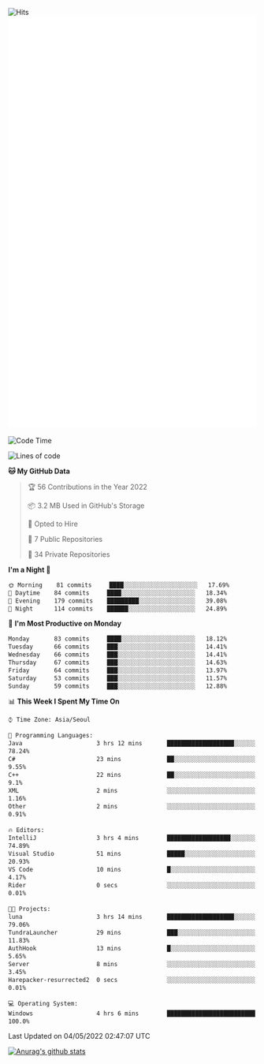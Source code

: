 ![Hits](https://hits.seeyoufarm.com/api/count/incr/badge.svg?url=https%3A%2F%2Fgithub.com%2Fkokose1234&count_bg=%2379C83D&title_bg=%23555555&icon=apple.svg&icon_color=%23E7E7E7&title=hits&edge_flat=false)
<br/>
![Metrics](https://github.com/kokose1234/kokose1234/blob/main/github-metrics.svg)

<!--START_SECTION:waka-->
![Code Time](http://img.shields.io/badge/Code%20Time-631%20hrs%207%20mins-blue)

![Lines of code](https://img.shields.io/badge/From%20Hello%20World%20I%27ve%20Written-2%20Million%20lines%20of%20code-blue)

**🐱 My GitHub Data** 

> 🏆 56 Contributions in the Year 2022
 > 
> 📦 3.2 MB Used in GitHub's Storage 
 > 
> 💼 Opted to Hire
 > 
> 📜 7 Public Repositories 
 > 
> 🔑 34 Private Repositories  
 > 
**I'm a Night 🦉** 

```text
🌞 Morning    81 commits     ████░░░░░░░░░░░░░░░░░░░░░   17.69% 
🌆 Daytime    84 commits     ████░░░░░░░░░░░░░░░░░░░░░   18.34% 
🌃 Evening    179 commits    █████████░░░░░░░░░░░░░░░░   39.08% 
🌙 Night      114 commits    ██████░░░░░░░░░░░░░░░░░░░   24.89%

```
📅 **I'm Most Productive on Monday** 

```text
Monday       83 commits     ████░░░░░░░░░░░░░░░░░░░░░   18.12% 
Tuesday      66 commits     ███░░░░░░░░░░░░░░░░░░░░░░   14.41% 
Wednesday    66 commits     ███░░░░░░░░░░░░░░░░░░░░░░   14.41% 
Thursday     67 commits     ███░░░░░░░░░░░░░░░░░░░░░░   14.63% 
Friday       64 commits     ███░░░░░░░░░░░░░░░░░░░░░░   13.97% 
Saturday     53 commits     ███░░░░░░░░░░░░░░░░░░░░░░   11.57% 
Sunday       59 commits     ███░░░░░░░░░░░░░░░░░░░░░░   12.88%

```


📊 **This Week I Spent My Time On** 

```text
⌚︎ Time Zone: Asia/Seoul

💬 Programming Languages: 
Java                     3 hrs 12 mins       ███████████████████░░░░░░   78.24% 
C#                       23 mins             ██░░░░░░░░░░░░░░░░░░░░░░░   9.55% 
C++                      22 mins             ██░░░░░░░░░░░░░░░░░░░░░░░   9.1% 
XML                      2 mins              ░░░░░░░░░░░░░░░░░░░░░░░░░   1.16% 
Other                    2 mins              ░░░░░░░░░░░░░░░░░░░░░░░░░   0.91%

🔥 Editors: 
IntelliJ                 3 hrs 4 mins        ██████████████████░░░░░░░   74.89% 
Visual Studio            51 mins             █████░░░░░░░░░░░░░░░░░░░░   20.93% 
VS Code                  10 mins             █░░░░░░░░░░░░░░░░░░░░░░░░   4.17% 
Rider                    0 secs              ░░░░░░░░░░░░░░░░░░░░░░░░░   0.01%

🐱‍💻 Projects: 
luna                     3 hrs 14 mins       ███████████████████░░░░░░   79.06% 
TundraLauncher           29 mins             ███░░░░░░░░░░░░░░░░░░░░░░   11.83% 
AuthHook                 13 mins             █░░░░░░░░░░░░░░░░░░░░░░░░   5.65% 
Server                   8 mins              ░░░░░░░░░░░░░░░░░░░░░░░░░   3.45% 
Harepacker-resurrected2  0 secs              ░░░░░░░░░░░░░░░░░░░░░░░░░   0.01%

💻 Operating System: 
Windows                  4 hrs 6 mins        █████████████████████████   100.0%

```


 Last Updated on 04/05/2022 02:47:07 UTC
<!--END_SECTION:waka-->

[![Anurag's github stats](https://github-readme-stats.vercel.app/api?username=kokose1234&theme=dracula)](https://github.com/anuraghazra/github-readme-stats)



	
